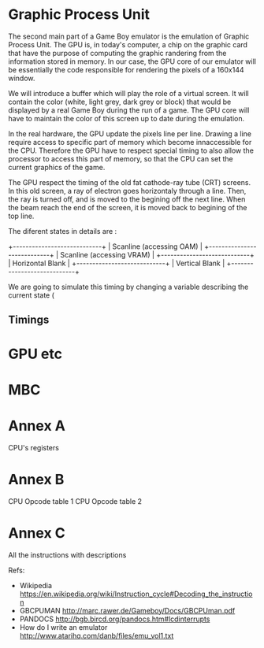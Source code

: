 Graphic Process Unit 
====================

The second main part of a Game Boy emulator is the emulation
of Graphic Process Unit.
The GPU is, in today's computer, a chip on the graphic
card that have the purpose of computing the graphic randering
from the information stored in memory.
In our case, the GPU core of our emulator will be
essentially the code responsible for rendering the pixels of a
160x144 window.

We will introduce a buffer which will play the role of a
virtual screen.
It will contain the color
(white, light grey, dark grey or block) that would be displayed by
a real Game Boy during the run of a game.
The GPU core will have to maintain the color of this screen
up to date during the emulation.

In the real hardware, the GPU update the pixels line per line.
Drawing a line require access to specific part of memory
which become innaccessible for the CPU.
Therefore the GPU have to respect special timing to
also allow the processor to access this part of memory,
so that the CPU can set the current graphics of the game.

The GPU respect the timing of the old fat cathode-ray tube (CRT) screens.
In this old screen, a ray of electron goes horizontaly through a line.
Then, the ray is turned off, and is moved to the begining off the next line.
When the beam reach the end of the screen, it is moved back to
begining of the top line.

<CTR Timing>

The diferent states in details are :

+----------------------------+
| Scanline (accessing OAM)   |
+----------------------------+
| Scanline (accessing VRAM)  |
+----------------------------+
| Horizontal Blank           |
+----------------------------+
| Vertical Blank             |
+----------------------------+


We are going to simulate this timing by changing a variable describing the current state (

Timings
-------

# GPU etc

# MBC

# Annex A
CPU's registers
# Annex B
CPU Opcode table 1
CPU Opcode table 2
# Annex C
All the instructions with descriptions

Refs:

* Wikipedia https://en.wikipedia.org/wiki/Instruction_cycle#Decoding_the_instruction
* GBCPUMAN http://marc.rawer.de/Gameboy/Docs/GBCPUman.pdf
* PANDOCS http://bgb.bircd.org/pandocs.htm#lcdinterrupts
* How do I write an emulator http://www.atarihq.com/danb/files/emu_vol1.txt
